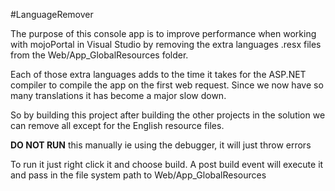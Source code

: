 #LanguageRemover


The purpose of this console app is to improve performance when working with mojoPortal in Visual Studio by removing the extra languages .resx files from the Web/App_GlobalResources folder.

Each of those extra languages adds to the time it takes for the ASP.NET compiler to compile the app on the first web request. Since we now have so many translations it has become a major slow down.

So by building this project after building the other projects in the solution we can remove all except for the English resource files.

__DO NOT RUN__ this manually ie using the debugger, it will just throw errors

To run it just right click it and choose build. A post build event will execute it and pass in the file system path to Web/App_GlobalResources
